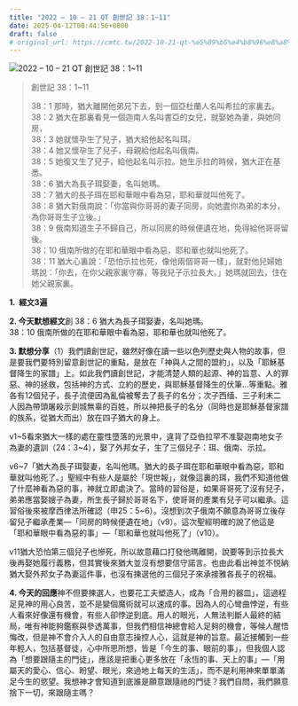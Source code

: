 ```yaml
---
title: "2022 – 10 – 21 QT 創世記 38：1~11"
date: 2025-04-12T00:44:56+0800
draft: false
# original_url: https://cmtc.tw/2022-10-21-qt-%e5%89%b5%e4%b8%96%e8%a8%98-38%ef%bc%9a111
---
```


![2022 – 10 – 21 QT 創世記 38：1~11](/images/qt.jpg  "2022 – 10 – 21 QT 創世記 38：1~11")

> 創世記 38：1~11
>
> 38：1 那時，猶大離開他弟兄下去，到一個亞杜蘭人名叫希拉的家裏去。  
> 38：2 猶大在那裏看見一個迦南人名叫書亞的女兒，就娶她為妻，與她同房，  
> 38：3 她就懷孕生了兒子，猶大給他起名叫珥。  
> 38：4 她又懷孕生了兒子，母親給他起名叫俄南。  
> 38：5 她復又生了兒子，給他起名叫示拉。她生示拉的時候，猶大正在基悉。  
> 38：6 猶大為長子珥娶妻，名叫她瑪。  
> 38：7 猶大的長子珥在耶和華眼中看為惡，耶和華就叫他死了。  
> 38：8 猶大對俄南說：「你當與你哥哥的妻子同房，向她盡你為弟的本分，為你哥哥生子立後。」  
> 38：9 俄南知道生子不歸自己，所以同房的時候便遺在地，免得給他哥哥留後。  
> 38：10 俄南所做的在耶和華眼中看為惡，耶和華也就叫他死了。  
> 38：11 猶大心裏說：「恐怕示拉也死，像他兩個哥哥一樣」，就對他兒婦她瑪說：「你去，在你父親家裏守寡，等我兒子示拉長大。」她瑪就回去，住在她父親家裏。

**1.  經文3遍**

**2. 今天默想經文**創 38：6 猶大為長子珥娶妻，名叫她瑪。  
38：10 俄南所做的在耶和華眼中看為惡，耶和華也就叫他死了。

**3. 默想分享**（1）我們讀創世記，雖然好像在讀一些以色列歷史與人物的故事，但是要我們要特別留意創世記的重點，是放在「神與人之間的盟約」，以及「耶穌基督降生的家譜」上。如此我們讀創世記，才能清楚人類的起源、神的旨意、人的罪惡、神的拯救，包括神的方式、立約的歷史，與耶穌基督降生的伏筆…等重點。雅各有12個兒子，長子流便因為亂倫被奪去了長子的名分；次子西缅、三子利未二人因為帶頭屠殺示劍城無辜的百姓，所以神把長子的名分（同時也是耶穌基督家譜的族系，從猶大而出）放在四子猶大的身上。

v1~5看來猶大一樣的處在靈性墮落的光景中，違背了亞伯拉罕不准娶迦南地女子為妻的遺訓（24：3~4），娶了外邦女子，生了三個兒子：珥、俄南、示拉。

v6~7「猶大為長子珥娶妻，名叫他瑪。猶大的長子珥在耶和華眼中看為惡，耶和華就叫他死了。」聖經中有些人是屬於「現世報」，就像這裏的珥，我們不知道他做了什麼神看為惡的事，神就立即處決了。當時的習俗是，如果哥哥死了沒有兒子，弟弟應當娶嫂子為妻，所生長子歸於哥哥名下，使哥哥的產業有兒子可以繼承。這習俗後來被摩西律法所確認（申25：5~6）。沒想到次子俄南不願意為哥哥立後存留兒子繼承產業—「同房的時候便遺在地」（v9）。這次聖經明確的說了他這是「耶和華眼中看為惡的事」—「耶和華也就叫他死了」（v10）。

v11猶大恐怕第三個兒子也慘死，所以故意藉口打發他瑪離開，說要等到示拉長大後再娶她履行義務，但其實後來猶大並沒有想要信守諾言。也由此看出神並不悦納猶大娶外邦女子為妻這件事，也沒有揀選他的三個兒子來承接雅各長子的祝福。

**4. 今天的回應**神不但要揀選人，也要花工夫塑造人，成為「合用的器皿」，這過程足見神的用心良苦，並不是變個魔術就可以速成的事。因為人的心彎曲悖逆，有些人看來好像還有機會，有些人卻悖逆到底。用人的眼光，人無法判斷人最終的結局，唯有神能夠鑑察與參透萬事，但我們相信神總會給人足夠的機會，等候人醒悟悔改，但是神不會介入人的自由意志操控人心，這就是神的旨意。最近接觸到一些年輕人，包括基督徒，心中所思所想，皆是「今生的事、眼前的事」，但我個人認為「想要跟隨主的門徒」，應該是把重心更多放在「永恆的事、天上的事」—「用屬天的愛心、信心、盼望、眼光，來過地上每天的生活」，而不是利用神來單單滿足今生的慾望。我想神才會知道到底誰是願意跟隨祂的門徒？我們自問，我們願意捨下一切，來跟隨主嗎？